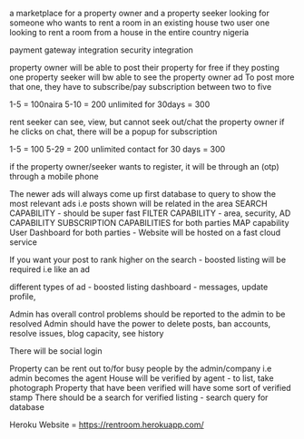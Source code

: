 a marketplace for a property owner and a property seeker
looking for someone who wants to rent a room in an existing house
two user
one looking to rent a room from a house
in the entire country nigeria

payment gateway integration
security integration

property owner will be able to post their property for free if they posting one
property seeker will bw able to see the property owner ad
To post more that one, they have to subscribe/pay subscription between two to five

1-5 = 100naira
5-10 = 200
unlimited for 30days = 300

rent seeker can see, view, but cannot seek out/chat the property owner
if he clicks on chat, there will be a popup for subscription

1-5 = 100
5-29 = 200
unlimited contact for 30 days = 300

if the property owner/seeker wants to register, it will be through an (otp) through a mobile phone

The newer ads will always come up first
database to query to show the most relevant ads 
i.e posts shown will be related in the area
SEARCH CAPABILITY - should be super fast
FILTER CAPABILITY - area, security, 
AD CAPABILITY
SUBSCRIPTION CAPABILITIES for both parties
MAP capability
User Dashboard for both parties - 
Website will be hosted on a fast cloud service

If you want your post to rank higher on the search - boosted listing will be required i.e like an ad

different
types of ad - boosted listing
dashboard - messages, update profile, 

Admin has overall control
problems should be reported to the admin to be resolved
Admin should have the power to delete posts, ban accounts, resolve issues, blog capacity, see history

There will be social login

Property can be rent out to/for busy people by the admin/company 
i.e admin becomes the agent
House will be verified by agent - to list, take photograph
Property that have been verified will have some sort of verified stamp
There should be a search for verified listing - search query for database


Heroku Website = https://rentroom.herokuapp.com/